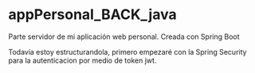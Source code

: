 # appPersonal_BACK_java
Parte servidor de mi aplicación web personal. Creada con Spring Boot

Todavía estoy estructurandola, primero empezaré con la Spring Security para la autenticacion por medio de token jwt.
